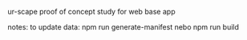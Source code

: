 ur-scape proof of concept study for web base app

notes:
to update data: npm run generate-manifest nebo npm run build
